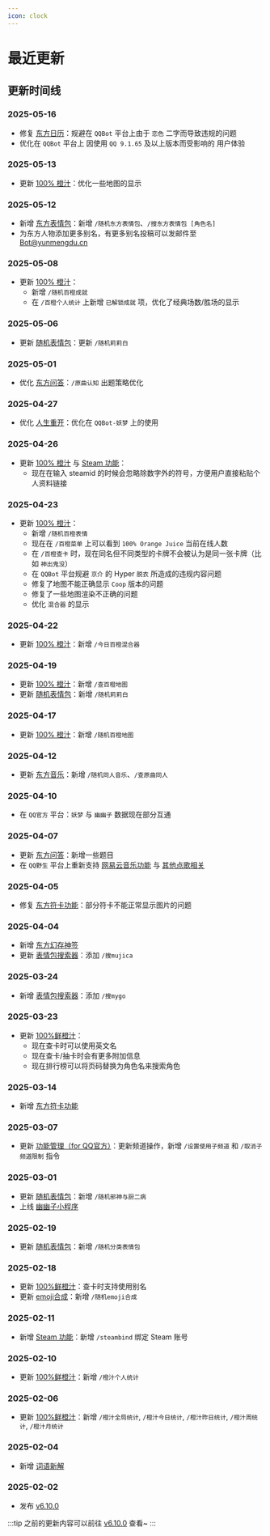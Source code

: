 ```yaml
---
icon: clock
---
```


# 最近更新

## 更新时间线

### 2025-05-16

- 修复 [东方日历](../function/touhou/touhou_date.md)：规避在 `QQBot` 平台上由于 `恋色` 二字而导致违规的问题
- 优化在 `QQBot` 平台上 因使用 `QQ 9.1.65` 及以上版本而受影响的 用户体验

### 2025-05-13

- 更新 [100% 橙汁](../function/query/orange_juice.md)：优化一些地图的显示

### 2025-05-12

- 新增 [东方表情包](../function/touhou/touhou_sticker.md)：新增 `/随机东方表情包`、`/搜东方表情包 [角色名]`
- 为东方人物添加更多别名，有更多别名投稿可以发邮件至 <Bot@yunmengdu.cn>

### 2025-05-08

- 更新 [100% 橙汁](../function/query/orange_juice.md)：
  - 新增 `/随机百橙成就`
  - 在 `/百橙个人统计` 上新增 `已解锁成就` 项，优化了经典场数/胜场的显示

### 2025-05-06

- 更新 [随机表情包](../function/img/random_meme.md)：更新 `/随机莉莉白`

### 2025-05-01

- 优化 [东方问答](../function/touhou/touhou_quiz.md)：`/原曲认知` 出题策略优化

### 2025-04-27

- 优化 [人生重开](../function/play/remake.md)：优化在 `QQBot-妖梦` 上的使用

### 2025-04-26

- 更新 [100% 橙汁](../function/query/orange_juice.md) 与 [Steam 功能](../function/query/steam.md)：
  - 现在在输入 steamid 的时候会忽略除数字外的符号，方便用户直接粘贴个人资料链接

### 2025-04-23

- 更新 [100% 橙汁](../function/query/orange_juice.md)：
  - 新增 `/随机百橙表情`
  - 现在在 `/百橙菜单` 上可以看到 `100% Orange Juice` 当前在线人数
  - 在 `/百橙查卡` 时，现在同名但不同类型的卡牌不会被认为是同一张卡牌（比如 `神出鬼没`）
  - 在 `QQBot` 平台规避 `京介` 的 Hyper `脱衣` 所造成的违规内容问题
  - 修复了地图不能正确显示 `Coop` 版本的问题
  - 修复了一些地图渲染不正确的问题
  - 优化 `混合器` 的显示

### 2025-04-22

- 更新 [100% 橙汁](../function/query/orange_juice.md)：新增 `/今日百橙混合器`

### 2025-04-19

- 更新 [100% 橙汁](../function/query/orange_juice.md)：新增 `/查百橙地图`
- 更新 [随机表情包](../function/img/random_meme.md)：新增 `/随机莉莉白`

### 2025-04-17

- 更新 [100% 橙汁](../function/query/orange_juice.md)：新增 `/随机百橙地图`

### 2025-04-12

- 更新 [东方音乐](../function/touhou/touhou_music.md)：新增 `/随机同人音乐`、`/查原曲同人`

### 2025-04-10

- 在 `QQ官方` 平台：`妖梦` 与 `幽幽子` 数据现在部分互通

### 2025-04-07

- 更新 [东方问答](../function/touhou/touhou_quiz.md)：新增一些题目
- 在 `QQ野生` 平台上重新支持 [网易云音乐功能](../function/useful/ncm_plugin.md) 与 [其他点歌相关](../function/useful/music.md)

### 2025-04-05

- 修复 [东方符卡功能](../function/touhou/touhou_spellcard.md)：部分符卡不能正常显示图片的问题

### 2025-04-04

- 新增 [东方幻存神签](../function/touhou/touhou_genson_shinju.md)
- 更新 [表情包搜索器](../function/img/meme_searcher.md)：添加 `/搜mujica`

### 2025-03-24

- 新增 [表情包搜索器](../function/img/meme_searcher.md)：添加 `/搜mygo`

### 2025-03-23

- 更新 [100%鲜橙汁](../function/query/orange_juice.md)：
  - 现在查卡时可以使用英文名
  - 现在查卡/抽卡时会有更多附加信息
  - 现在排行榜可以将页码替换为角色名来搜索角色

### 2025-03-14

- 新增 [东方符卡功能](../function/touhou/touhou_spellcard.md)

### 2025-03-07

- 更新 [功能管理（for QQ官方）](../function/admin/plugin_manager_bot.md)：更新频道操作，新增 `/设置使用子频道` 和 `/取消子频道限制` 指令

### 2025-03-01

- 更新 [随机表情包](../function/img/random_meme.md)：新增 `/随机邪神与厨二病`
- 上线 [幽幽子小程序](https://m.q.qq.com/a/s/d58a856a4d9d268aa5bc43caf1839723)

### 2025-02-19

- 更新 [随机表情包](../function/img/random_meme.md)：新增 `/随机分类表情包`

### 2025-02-18

- 更新 [100%鲜橙汁](../function/query/orange_juice.md)：查卡时支持使用别名
- 更新 [emoji合成](../function/play/emoji_mix.md)：新增 `/随机emoji合成`

### 2025-02-11

- 新增 [Steam 功能](../function/query/steam.md)：新增 `/steambind` 绑定 Steam 账号

### 2025-02-10

- 更新 [100%鲜橙汁](../function/query/orange_juice.md)：新增 `/橙汁个人统计`

### 2025-02-06

- 更新 [100%鲜橙汁](../function/query/orange_juice.md)：新增 `/橙汁全局统计`, `/橙汁今日统计`, `/橙汁昨日统计`, `/橙汁周统计`, `/橙汁月统计`

### 2025-02-04

- 新增 [词语新解](../function/play/modern_word.md)

### 2025-02-02

- 发布 [v6.10.0](./v6.10.0.md)

:::tip
之前的更新内容可以前往 [v6.10.0](./v6.10.0.md) 查看~
:::
